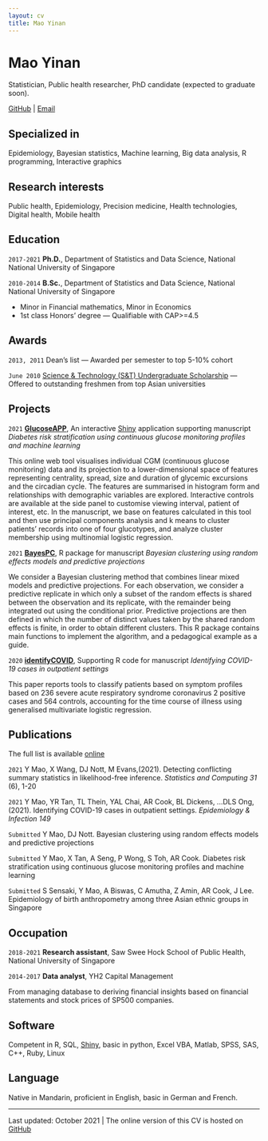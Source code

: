 ```yaml
---
layout: cv
title: Mao Yinan
---
```

# Mao Yinan
Statistician, Public health researcher, PhD candidate (expected to graduate soon).

<div id="webaddress">
<a href= "https://github.com/maoyinan">GitHub</a>
| <a href= "mailto:maoyinan.jscz@gmail.com">Email</a>
</div>

## Specialized in

Epidemiology, Bayesian statistics, Machine learning, Big data analysis, R programming, Interactive graphics

## Research interests

Public health, Epidemiology, Precision medicine, Health technologies, Digital health, Mobile health

## Education

`2017-2021`
__Ph.D.__, Department of Statistics and Data Science, National National University of Singapore

`2010-2014`
__B.Sc.__, Department of Statistics and Data Science, National National University of Singapore
- Minor in Financial mathematics, Minor in Economics
- 1st class Honors’ degree &mdash; Qualifiable with CAP>=4.5

## Awards

`2013, 2011`
Dean’s list &mdash; Awarded per semester to top 5-10% cohort

`June 2010`
[Science & Technology (S&T) Undergraduate Scholarship](https://www.nus.edu.sg/oam/scholarships/freshmen-sprs/science-technology-(s-t)-undergraduate-scholarship) &mdash; Offered to outstanding freshmen from top Asian universities

## Projects

`2021`
[__GlucoseAPP__](https://github.com/maoyinan/GlucoseAPP), An interactive [Shiny](https://sshsphdemos.shinyapps.io/GlucoseAPP/) application supporting manuscript *Diabetes risk stratification using continuous glucose monitoring profiles and machine learning*

This online web tool visualises individual CGM (continuous glucose monitoring) data and its projection to a lower-dimensional space of features representing centrality, spread, size and duration of glycemic excursions and the circadian cycle. The features are summarised in histogram form and relationships with demographic variables are explored. Interactive controls are available at the side panel to customise viewing interval, patient of interest, etc. In the manuscript, we base on features calculated in this tool and then use principal components analysis and k means to cluster patients’ records into one of four glucotypes, and analyze cluster membership using multinomial logistic regression.

`2021`
[__BayesPC__](https://github.com/maoyinan/BayesPC), R package for manuscript *Bayesian clustering using random effects models and predictive projections*

We consider a Bayesian clustering method that combines linear mixed models and predictive projections. For each observation, we consider a predictive replicate in which only a subset of the random effects is shared between the observation and its replicate, with the remainder being integrated out using the conditional prior. Predictive projections are then defined in which the number of distinct values taken by the shared random effects is finite, in order to obtain different clusters. This R package contains main functions to implement the algorithm, and a pedagogical example as a guide.

`2020`
[__identifyCOVID__](https://github.com/maoyinan/identifyCOVID), Supporting R code for manuscript *Identifying COVID-19 cases in outpatient settings*

This paper reports tools to classify patients based on symptom profiles based on 236 severe acute respiratory syndrome coronavirus 2 positive cases and 564 controls, accounting for the time course of illness using generalised multivariate logistic regression. 

## Publications

The full list is available [online](https://scholar.google.com/citations?hl=en&view_op=list_works&gmla=AJsN-F5Trc4mxfq60WmG1fWssZbL-zvdLCGivfv4UFBFcGTf_Osi5vqcgwMh0cr9S4XvDPhOk0cRbFa_43yASl_b8zdWK984rqAfNwQLtQSR2uYcIPIl5_M&user=bGcwAH8AAAAJ)

`2021`
Y Mao, X Wang, DJ Nott, M Evans,(2021). Detecting conflicting summary statistics in likelihood-free inference. *Statistics and Computing 31* (6), 1-20

`2021`
Y Mao, YR Tan, TL Thein, YAL Chai, AR Cook, BL Dickens, ...DLS Ong, (2021). Identifying COVID-19 cases in outpatient settings. *Epidemiology & Infection 149*

`Submitted`
Y Mao, DJ Nott. Bayesian clustering using random effects models and predictive projections

`Submitted`
Y Mao, X Tan, A Seng, P Wong, S Toh, AR Cook. Diabetes risk stratification using continuous glucose monitoring profiles and machine learning

`Submitted`
S Sensaki, Y Mao, A Biswas, C Amutha, Z Amin, AR Cook, J Lee. Epidemiology of birth anthropometry among three Asian ethnic groups in Singapore

## Occupation

`2018-2021`
__Research assistant__, Saw Swee Hock School of Public Health, National University of Singapore

`2014-2017`
__Data analyst__, YH2 Capital Management 

From managing database to deriving financial insights based on financial statements and stock prices of SP500 companies.

## Software

Competent in R, SQL, [Shiny](https://shiny.rstudio.com), basic in python, Excel VBA, Matlab, SPSS, SAS, C++, Ruby, Linux

## Language

Native in Mandarin, proficient in English, basic in German and French.

---
Last updated: October 2021
| The online version of this CV is hosted on <a href= "https://maoyinan.github.io/markdown-cv/">GitHub</a>



